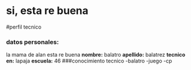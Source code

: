 # si, esta re buena
#perfil tecnico
### datos personales:
la mama de alan esta re buena
**nombre:** balatro 
**apellido:** balatrez 
**tecnico en:** lapaja 
**escuela:** 46
###conocimiento tecnico
-balatro
-juego 
-cp

